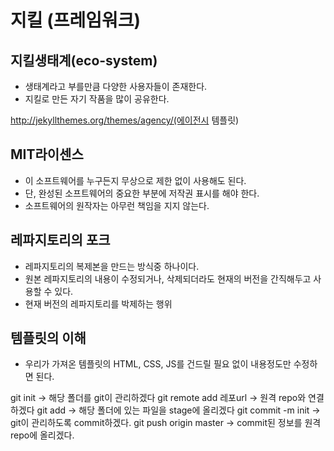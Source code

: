 # 지킬 (프레임워크)

## 지킬생태계(eco-system)
- 생태계라고 부를만큼 다양한 사용자들이 존재한다.
- 지킬로 만든 자기 작품을 많이 공유한다.

http://jekyllthemes.org/themes/agency/(에이전시 템플릿)

## MIT라이센스
- 이 소프트웨어를 누구든지 무상으로 제한 없이 사용해도 된다.
- 단, 완성된 소프트웨어의 중요한 부분에 저작권 표시를 해야 한다.
- 소프트웨어의 원작자는 아무런 책임을 지지 않는다.

## 레파지토리의 포크
- 레파지토리의 복제본을 만드는 방식중 하나이다.
- 원본 레파지토리의 내용이 수정되거나, 삭제되더라도 현재의 버전을 간직해두고 사용할 수 있다.
- 현재 버전의 레파지토리를 박제하는 행위

## 템플릿의 이해
- 우리가 가져온 템플릿의 HTML, CSS, JS를 건드릴 필요 없이 내용정도만 수정하면 된다.
 
git init -> 해당 폴더를 git이 관리하겠다
git remote add 레포url -> 원격 repo와 연결하겠다
git add -> 해당 폴더에 있는 파일을 stage에 올리겠다
git commit -m init -> git이 관리하도록 commit하겠다.
git push origin master -> commit된 정보를 원격 repo에 올리겠다.
